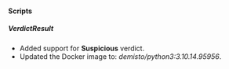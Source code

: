 
#### Scripts

##### VerdictResult

- Added support for **Suspicious** verdict.
- Updated the Docker image to: *demisto/python3:3.10.14.95956*.
